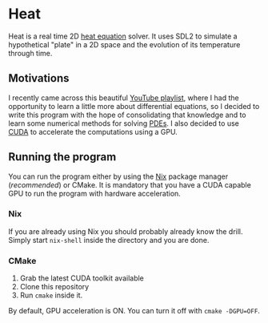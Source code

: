 # Heat
Heat is a real time 2D [heat equation](https://en.wikipedia.org/wiki/Heat_equation)
solver. It uses SDL2 to simulate a hypothetical "plate" in a 2D space and the evolution
of its temperature through time.

## Motivations
I recently came across this beautiful [YouTube
playlist](https://www.youtube.com/playlist?list=PLZHQObOWTQDNPOjrT6KVlfJuKtYTftqH6),
where I had the opportunity to learn a little more about differential equations,
so I decided to write this program with the hope of consolidating that knowledge
and to learn some numerical methods for solving
[PDEs](https://en.wikipedia.org/wiki/Partial_differential_equation).
I also decided to use [CUDA](https://developer.nvidia.com/cuda-toolkit) to accelerate
the computations using a GPU.

## Running the program 
You can run the program either by using the [Nix](https://nixos.org/) package
manager (*recommended*) or CMake. It is mandatory that you have a CUDA capable
GPU to run the program with hardware acceleration.

### Nix
If you are already using Nix you should probably already know the drill.  
Simply start `nix-shell` inside the directory and you are done.

### CMake
1. Grab the latest CUDA toolkit available
2. Clone this repository
3. Run `cmake` inside it.

By default, GPU acceleration is ON. You can turn it off with `cmake -DGPU=OFF`.
